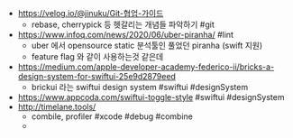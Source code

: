 - https://velog.io/@jinuku/Git-협업-가이드 
	- rebase, cherrypick 등 헷갈리는 개념들 파악하기 #git 
- https://www.infoq.com/news/2020/06/uber-piranha/ #lint
	- uber 에서 opensource static 분석툴인 풀었던 piranha (swift 지원)
	- feature flag 와 같이 사용하는것 같은데 
- https://medium.com/apple-developer-academy-federico-ii/bricks-a-design-system-for-swiftui-25e9d2879eed
	- brickui 라는 swiftui design system #swiftui #designSystem
- https://www.appcoda.com/swiftui-toggle-style #swiftui #designSystem 
- http://timelane.tools/
	- combile, profiler #xcode #debug #combine 
	- 
